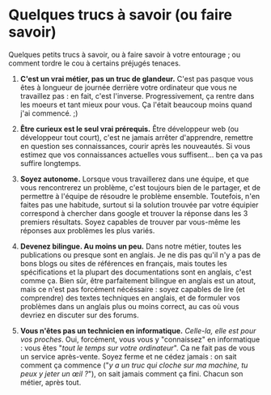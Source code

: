 # Quelques trucs à savoir (ou faire savoir)

Quelques petits trucs à savoir, ou à faire savoir à votre entourage ; ou comment tordre le cou à certains préjugés tenaces.

1. **C'est un vrai métier, pas un truc de glandeur.** C'est pas pasque vous êtes à longueur de journée derrière votre ordinateur que vous ne travaillez pas : en fait, c'est l'inverse. Progressivement, ça rentre dans les moeurs et tant mieux pour vous. Ça l'était beaucoup moins quand j'ai commencé. ;)

2. **Être curieux est le seul vrai prérequis.** Être développeur web (ou développeur tout court), c'est ne jamais arrêter d'apprendre, remettre en question ses connaissances, courir après les nouveautés. Si vous estimez que vos connaissances actuelles vous suffisent… ben ça va pas suffire longtemps.

3. **Soyez autonome.** Lorsque vous travaillerez dans une équipe, et que vous rencontrerez un problème, c'est toujours bien de le partager, et de permettre à l'équipe de résoudre le problème ensemble. Toutefois, n'en faites pas une habitude, surtout si la solution trouvée par votre équipier correspond à chercher dans google et trouver la réponse dans les 3 premiers résultats. Soyez capables de trouver par vous-même les réponses aux problèmes les plus variés.

4. **Devenez bilingue. Au moins un peu.** Dans notre métier, toutes les publications ou presque sont en anglais. Je ne dis pas qu'il n'y a pas de bons blogs ou sites de références en français, mais toutes les spécifications et la plupart des documentations sont en anglais, c'est comme ça. Bien sûr, être parfaitement bilingue en anglais est un atout, mais ce n'est pas forcément nécéssaire : soyez capables de lire (et comprendre) des textes techniques en anglais, et de formuler vos problèmes dans un anglais plus ou moins correct, au cas où vous devriez en discuter sur des forums.

5. **Vous n'êtes pas un technicien en informatique.** *Celle-la, elle est pour vos proches*. Oui, forcément, vous vous y "connaissez" en informatique : vous êtes "*tout le temps sur votre ordinateur*". Ca ne fait pas de vous un service après-vente. Soyez ferme et ne cédez jamais : on sait comment ça commence ("*y a un truc qui cloche sur ma machine, tu peux y jeter un œil ?*"), on sait jamais comment ça fini. Chacun son métier, après tout.
